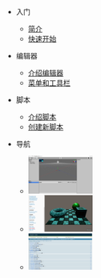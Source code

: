 
* 入门
  * [简介](introduction.md)
  * [快速开始](quickstart.md)

* 编辑器
  * [介绍编辑器](editor.md)
  * [菜单和工具栏](menus-and-toolbar.md)

* 脚本
  * [介绍脚本](script.md)
  * [创建新脚本](createscript.md)

* 导航
  * [![](_images/editor.png)](http://feng3d.gitee.io/editor)
  * [![](_images/examples.png)](http://feng3d.gitee.io/examples)
  * [![](_images/tests.png)](http://feng3d.gitee.io/tests)
